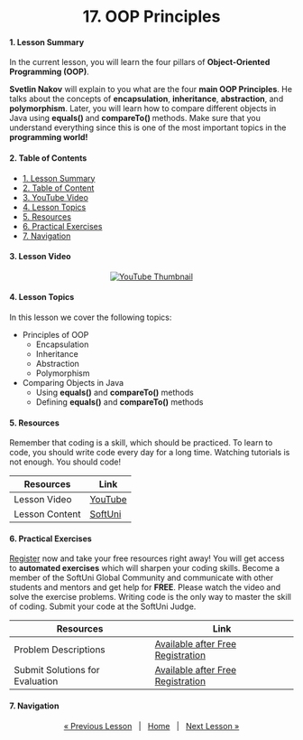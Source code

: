 <h1 align="center">17. OOP Principles</h1>

#### 1. Lesson Summary

In the current lesson, you will learn the four pillars of <b>Object-Oriented Programming (OOP)</b>.

<strong>Svetlin Nakov</strong> will explain to you what are the four <strong>main OOP Principles</strong>. He talks about the concepts of <strong>encapsulation</strong>, <strong>inheritance</strong>, <strong>abstraction</strong>, and <strong>polymorphism</strong>. Later, you will learn how to compare different objects in Java using <strong>equals() </strong>and <strong>compareTo() </strong>methods. Make sure that you understand everything since this is one of the most important topics in the <strong>programming world!</strong>

#### 2. Table of Contents
* [1. Lesson Summary](#1-Lesson-Summary)
* [2. Table of Content](#2-Table-of-Content)
* [3. YouTube Video](#3-YouTube-Video)
* [4. Lesson Topics](#4-Lesson-Topics)
* [5. Resources](#5-Resources)
* [6. Practical Exercises](#6-Practical-Exercises)
* [7. Navigation](#7-Navigation)

#### 3. Lesson Video
<p align="center">
<a href="https://youtu.be/g7Y77u2y2Do">
    <img src="" alt="YouTube Thumbnail">
 </a>
</p>

#### 4. Lesson Topics
In this lesson we cover the following topics:
* Principles of OOP
    * Encapsulation
    * Inheritance
    * Abstraction
    * Polymorphism
* Comparing Objects in Java
    * Using **equals()** and **compareTo()** methods
    * Defining **equals()** and **compareTo()** methods

#### 5. Resources
<p>Remember that coding is a skill, which should be practiced. To learn to code, you should write code every day for a long time. Watching tutorials is not enough. You should code! </p>

| Resources | Link |
| ----- | ----- |
| Lesson Video| [YouTube](https://youtu.be/g7Y77u2y2Do) |
| Lesson Content | [SoftUni](https://softuni.org/code-lessons/java-foundations-certification-oop-principles/) |

#### 6. Practical Exercises
<a href="https://softuni.org/checkout/join-community">Register</a> now and take your free resources right away! You will get access to **automated exercises** which will sharpen your coding skills. Become a member of the SoftUni Global Community and communicate with other students and mentors and get help for **FREE**.
Please watch the video and solve the exercise problems. Writing code is the only way to master the skill of coding. Submit your code at the SoftUni Judge.

| Resources | Link |
| ----- | ----- |
| Problem Descriptions | [Available after Free Registration](https://softuni.org/code-lessons/java-foundations-certification-oop-principles/) |
| Submit Solutions for Evaluation | [Available after Free Registration](https://softuni.org/code-lessons/java-foundations-certification-oop-principles/) |

#### 7. Navigation

<p align="center">
    <a href="https://github.com/SoftUni/Free-Java-Certification-Course/blob/main/lessons/16-Defining-Classes.md">« Previous Lesson</a> &nbsp; | &nbsp; <a href="https://github.com/SoftUni/Free-Java-Certification-Course">Home</a> &nbsp; | &nbsp; <a href="https://github.com/SoftUni/Free-Java-Certification-Course/blob/main/lessons/18-Exception-Handling.md">Next Lesson »</a>
</p>
